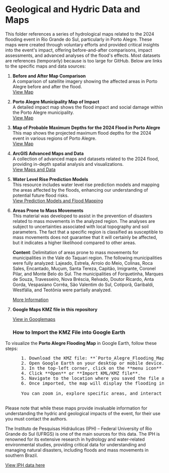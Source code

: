 # Geological and Hydric Data and Maps

This folder references a series of hydrological maps related to the 2024 flooding event in Rio Grande do Sul, particularly in Porto Alegre. These maps were created through voluntary efforts and provided critical insights into the event's impact, offering before-and-after comparisons, impact assessments, and advanced analyses of the flood's effects. 
Most datasets are references (temporarly) because is too large for GitHub. Below are links to the specific maps and data sources:

1. **Before and After Map Comparison**  
   A comparison of satellite imagery showing the affected areas in Porto Alegre before and after the flood.  
   [View Map](https://satelliteimagerydemostg.z5.web.core.windows.net/damage-assessment/brazil_porto_alegre_05_08_2024.html)

2. **Porto Alegre Municipality Map of Impact**  
   A detailed impact map shows the flood impact and social damage within the Porto Alegre municipality.  
   [View Map](https://storymaps.arcgis.com/stories/02d01e5f3a2b423893a2b2560fa8ecce)

3. **Map of Probable Maximum Depths for the 2024 Flood in Porto Alegre**  
   This map shows the projected maximum flood depths for the 2024 event in various regions of Porto Alegre.  
   [View Map](https://ee-leolaipelt.projects.earthengine.app/view/cheiasportoalegre2024)

4. **ArcGIS Advanced Maps and Data**  
   A collection of advanced maps and datasets related to the 2024 flood, providing in-depth spatial analysis and visualizations.  
   [View Maps and Data](https://storymaps.arcgis.com/stories/a81d69f4bccf42989609e3fe64d8ef48)

5. **Water Level Rise Prediction Models**  
   This resource includes water level rise prediction models and mapping the areas affected by the floods, enhancing our understanding of potential future flood risks.  
   [View Prediction Models and Flood Mapping](https://storymaps.arcgis.com/stories/a81d69f4bccf42989609e3fe64d8ef48)

6. **Areas Prone to Mass Movements**  
   This material was developed to assist in the prevention of disasters related to mass movements in the analyzed region. The analyses are subject to uncertainties associated with local topography and soil parameters. The fact that a specific region is classified as susceptible to mass movements does not guarantee that it will certainly be affected, but it indicates a higher likelihood compared to other areas.  
   
   **Content**: Delimitation of areas prone to mass movements for municipalities in the Vale do Taquari region. The following municipalities were fully analyzed: Lajeado, Estrela, Arroio do Meio, Colinas, Roca Sales, Encantado, Muçum, Santa Tereza, Capitão, Imigrante, Coronel Pilar, and Monte Belo do Sul. The municipalities of Forquetinha, Marques de Souza, Travesseiro, Nova Bréscia, Relvado, Doutor Ricardo, Anta Gorda, Vespasiano Corrêa, São Valentim do Sul, Cotiporã, Garibaldi, Westfália, and Teotônia were partially analyzed.  

   [More Information](https://www.ufrgs.br/gpden/wordpress/?p=2515)

7. **Google Maps KMZ file in this repository**

   [View in Googlemaps ](https://www.google.com/maps/d/viewer?mid=1F2r9aE2ikmUPdplswcceL57m57tfWlQ&ll=-30.100918274494354%2C-51.170058&z=11)
   
   ### How to Import the KMZ File into Google Earth

To visualize the **Porto Alegre Flooding Map** in Google Earth, follow these steps:
<pre>
      1. Download the KMZ file: **`Porto_Alegre_Flooding_Map_googlemaps.kmz`**.
      2. Open Google Earth on your desktop or mobile device.
      3. In the top-left corner, click on the **menu icon** (☰) and select **Projects**.
      4. Click **Open** or **Import KML/KMZ file**.
      5. Navigate to the location where you saved the file and select **`Porto_Alegre_Flooding_Map_googlemaps.kmz`**.
      6. Once imported, the map will display the flooding information for Porto Alegre, allowing you to explore the impact of the 2024 floods in detail.

      You can zoom in, explore specific areas, and interact with the layers to analyze the flood impact data.
   </pre>


Please note that while these maps provide invaluable information for understanding the hydric and geological impacts of the event, for their use you must contact the authors.

The Instituto de Pesquisas Hidráulicas (IPH) – Federal University of Rio Grande do Sul (UFRGS) is one of the main sources for this data. The IPH is renowned for its extensive research in hydrology and water-related environmental studies, providing critical data for understanding and managing natural disasters, including floods and mass movements in southern Brazil. 

[View IPH data here](https://storymaps.arcgis.com/stories/a81d69f4bccf42989609e3fe64d8ef48)


